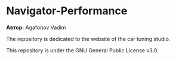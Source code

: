 # Navigator-Performance

**Автор:** Agafonov Vadim

The repository is dedicated to the website of the car tuning studio.

This repository is under the GNU General Public License v3.0.

